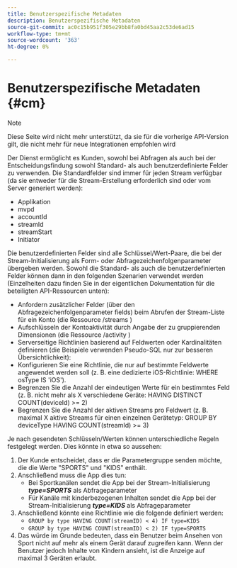 ```yaml
---
title: Benutzerspezifische Metadaten
description: Benutzerspezifische Metadaten
source-git-commit: ac0c15b951f305e29bb8fa0bd45aa2c53de6ad15
workflow-type: tm+mt
source-wordcount: '363'
ht-degree: 0%

---
```




# Benutzerspezifische Metadaten {#cm}

>[!NOTE]
>
> Diese Seite wird nicht mehr unterstützt, da sie für die vorherige API-Version gilt, die nicht mehr für neue Integrationen empfohlen wird

Der Dienst ermöglicht es Kunden, sowohl bei Abfragen als auch bei der Entscheidungsfindung sowohl Standard- als auch benutzerdefinierte Felder zu verwenden. Die Standardfelder sind immer für jeden Stream verfügbar (da sie entweder für die Stream-Erstellung erforderlich sind oder vom Server generiert werden):

* Applikation
* mvpd
* accountId
* streamId
* streamStart
* Initiator


Die benutzerdefinierten Felder sind alle Schlüssel/Wert-Paare, die bei der Stream-Initialisierung als Form- oder Abfragezeichenfolgenparameter übergeben werden. Sowohl die Standard- als auch die benutzerdefinierten Felder können dann in den folgenden Szenarien verwendet werden (Einzelheiten dazu finden Sie in der eigentlichen Dokumentation für die beteiligten API-Ressourcen unten):

* Anfordern zusätzlicher Felder (über den Abfragezeichenfolgenparameter fields) beim Abrufen der Stream-Liste für ein Konto (die Ressource /streams )
* Aufschlüsseln der Kontoaktivität durch Angabe der zu gruppierenden Dimensionen (die Ressource /activity )
* Serverseitige Richtlinien basierend auf Feldwerten oder Kardinalitäten definieren (die Beispiele verwenden Pseudo-SQL nur zur besseren Übersichtlichkeit):
* Konfigurieren Sie eine Richtlinie, die nur auf bestimmte Feldwerte angewendet werden soll (z. B. eine dedizierte iOS-Richtlinie: WHERE osType IS &#39;iOS&#39;).
* Begrenzen Sie die Anzahl der eindeutigen Werte für ein bestimmtes Feld (z. B. nicht mehr als X verschiedene Geräte: HAVING DISTINCT COUNT(deviceId) >= 2)
* Begrenzen Sie die Anzahl der aktiven Streams pro Feldwert (z. B. maximal X aktive Streams für einen einzelnen Gerätetyp: GROUP BY deviceType HAVING COUNT(streamId) >= 3)


Je nach gesendeten Schlüsseln/Werten können unterschiedliche Regeln festgelegt werden. Dies könnte in etwa so aussehen:

1. Der Kunde entscheidet, dass er die Parametergruppe senden möchte, die die Werte &quot;SPORTS&quot; und &quot;KIDS&quot; enthält.
1. Anschließend muss die App dies tun:
   * Bei Sportkanälen sendet die App bei der Stream-Initialisierung ***type=SPORTS*** als Abfrageparameter
   * Für Kanäle mit kinderbezogenen Inhalten sendet die App bei der Stream-Initialisierung ***type=KIDS*** als Abfrageparameter
1. Anschließend könnte eine Richtlinie wie die folgende definiert werden:
   * `GROUP by type HAVING COUNT(streamID) < 4) IF type=KIDS`
   * `GROUP by type HAVING COUNT(streamID) < 2) IF type=SPORTS`
1. Das würde im Grunde bedeuten, dass ein Benutzer beim Ansehen von Sport nicht auf mehr als einem Gerät darauf zugreifen kann. Wenn der Benutzer jedoch Inhalte von Kindern ansieht, ist die Anzeige auf maximal 3 Geräten erlaubt.

